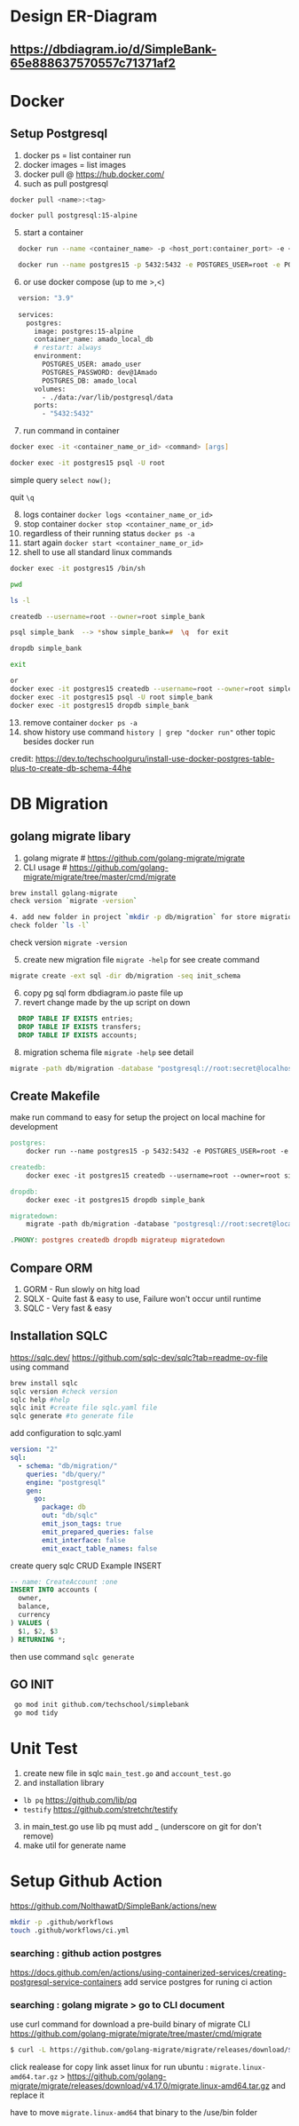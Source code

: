 

# Design ER-Diagram 
## https://dbdiagram.io/d/SimpleBank-65e888637570557c71371af2

# Docker
## Setup Postgresql
1. docker ps  =  list container run
2. docker images  =  list images 
3. docker pull  @  https://hub.docker.com/
4. such as pull postgresql 
```zsh
docker pull <name>:<tag>
```
```zsh
docker pull postgresql:15-alpine
```
5. start a container 
```zsh
  docker run --name <container_name> -p <host_port:container_port> -e <environment_variable> -d <image>:<tag>
```

```zsh
  docker run --name postgres15 -p 5432:5432 -e POSTGRES_USER=root -e POSTGRES_PASSWORD=secret -d postgres:15-alpine
```

6. or use docker compose (up to me >,<)
```dockerfile
  version: "3.9"
  
  services:
    postgres:
      image: postgres:15-alpine
      container_name: amado_local_db
      # restart: always
      environment:
        POSTGRES_USER: amado_user
        POSTGRES_PASSWORD: dev@1Amado
        POSTGRES_DB: amado_local
      volumes:
        - ./data:/var/lib/postgresql/data
      ports:
        - "5432:5432"
```
7. run command in container
```zsh
docker exec -it <container_name_or_id> <command> [args]
```
```zsh
docker exec -it postgres15 psql -U root
```

simple query
```select now();```

quit `\q`

8. logs container  `docker logs <container_name_or_id>`
9. stop container `docker stop <container_name_or_id>`
10. regardless of their running status `docker ps -a`
11. start again `docker start <container_name_or_id>`
12. shell to use all standard linux commands 
```zsh
docker exec -it postgres15 /bin/sh

pwd

ls -l

createdb --username=root --owner=root simple_bank

psql simple_bank  --> *show simple_bank=#  \q  for exit  

dropdb simple_bank

exit 

or 
docker exec -it postgres15 createdb --username=root --owner=root simple_bank
docker exec -it postgres15 psql -U root simple_bank
docker exec -it postgres15 dropdb simple_bank
```

13. remove container `docker ps -a`
14. show history use command `history | grep "docker run"` other topic besides docker run

credit: https://dev.to/techschoolguru/install-use-docker-postgres-table-plus-to-create-db-schema-44he

# DB Migration
## golang migrate libary
1. golang migrate # https://github.com/golang-migrate/migrate
2. CLI usage # https://github.com/golang-migrate/migrate/tree/master/cmd/migrate
```zsh
brew install golang-migrate
check version `migrate -version`

4. add new folder in project `mkdir -p db/migration` for store migration files
check folder `ls -l`
```
check version `migrate -version`

5. create new migration file `migrate -help` for see create command
``` zsh
migrate create -ext sql -dir db/migration -seq init_schema
```

6. copy pg sql form dbdiagram.io paste file up
7. revert change made by the up script on down
``` sql
  DROP TABLE IF EXISTS entries;
  DROP TABLE IF EXISTS transfers;
  DROP TABLE IF EXISTS accounts;
```

8. migration schema file `migrate -help` see detail
```bash
migrate -path db/migration -database "postgresql://root:secret@localhost:5432/simple_bank?sslmode=disable" -verbose up
```

## Create Makefile 
make run command to easy for setup the project on local machine for development
```makefile
postgres:
	docker run --name postgres15 -p 5432:5432 -e POSTGRES_USER=root -e POSTGRES_PASSWORD=secret -d postgres:15-alpine

createdb:
	docker exec -it postgres15 createdb --username=root --owner=root simple_bank

dropdb:
	docker exec -it postgres15 dropdb simple_bank

migratedown:
	migrate -path db/migration -database "postgresql://root:secret@localhost:5432/simple_bank?sslmode=disable" -verbose down

.PHONY: postgres createdb dropdb migrateup migratedown
```

## Compare ORM 
1. GORM - Run slowly on hitg load 
2. SQLX - Quite fast & easy to use, Failure won't occur until runtime
3. SQLC - Very fast & easy

## Installation SQLC
https://sqlc.dev/ 
https://github.com/sqlc-dev/sqlc?tab=readme-ov-file
using command

```bash
brew install sqlc
sqlc version #check version
sqlc help #help
sqlc init #create file sqlc.yaml file
sqlc generate #to generate file 
```

add configuration to sqlc.yaml
```yaml
version: "2"
sql: 
  - schema: "db/migration/"
    queries: "db/query/"
    engine: "postgresql"
    gen:
      go:
        package: db
        out: "db/sqlc"
        emit_json_tags: true
        emit_prepared_queries: false
        emit_interface: false
        emit_exact_table_names: false
```

create query sqlc CRUD Example INSERT
```SQL
-- name: CreateAccount :one
INSERT INTO accounts (
  owner,
  balance,
  currency
) VALUES (
  $1, $2, $3
) RETURNING *;
```
then use command `sqlc generate` 

## GO INIT
```BASH
 go mod init github.com/techschool/simplebank
 go mod tidy
```

# Unit Test 
1. create new file in sqlc `main_test.go` and `account_test.go`
2. and installation library 
- `lb pq` https://github.com/lib/pq 
- `testify` https://github.com/stretchr/testify
3. in main_test.go use lib pq must add _ (underscore on git for don't remove)
4. make util for generate name 


# Setup Github Action
https://github.com/NolthawatD/SimpleBank/actions/new

```bash
mkdir -p .github/workflows
touch .github/workflows/ci.yml 
```

### searching : github action postgres 
https://docs.github.com/en/actions/using-containerized-services/creating-postgresql-service-containers
add service postgres for runing ci action

### searching : golang migrate > go to CLI document 
use curl command for download a pre-build binary of migrate CLI
https://github.com/golang-migrate/migrate/tree/master/cmd/migrate

```bash
$ curl -L https://github.com/golang-migrate/migrate/releases/download/$version/migrate.$os-$arch.tar.gz | tar xvz
```
click realease for copy link asset linux for run ubuntu : `migrate.linux-amd64.tar.gz` > https://github.com/golang-migrate/migrate/releases/download/v4.17.0/migrate.linux-amd64.tar.gz and replace it

have to move `migrate.linux-amd64` that binary to the /use/bin folder